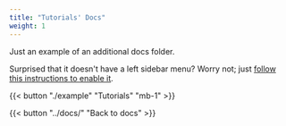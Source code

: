 ```yaml
---
title: "Tutorials' Docs"
weight: 1
---
```


Just an example of an additional docs folder.

Surprised that it doesn't have a left sidebar menu? Worry not; just [follow this instructions to enable it](../docs/compose/organize-content/#documentation).

<!-- That content is better than dummy lorem ipsum 2) That content serves a good real-world demo for this theme 3) Publish more structured docs for each theme which are better than long blocky READMEs -->

{{< button "./example" "Tutorials" "mb-1" >}}

{{< button "../docs/" "Back to docs" >}}

